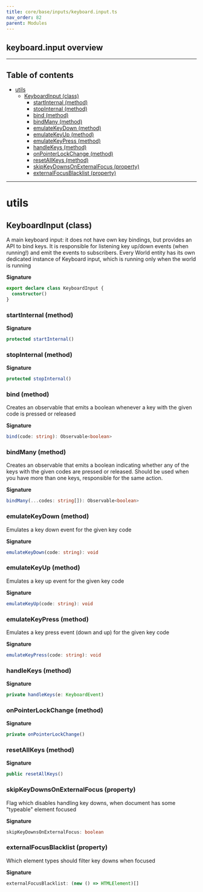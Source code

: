 ```yaml
---
title: core/base/inputs/keyboard.input.ts
nav_order: 82
parent: Modules
---
```


## keyboard.input overview

---

<h2 class="text-delta">Table of contents</h2>

- [utils](#utils)
  - [KeyboardInput (class)](#keyboardinput-class)
    - [startInternal (method)](#startinternal-method)
    - [stopInternal (method)](#stopinternal-method)
    - [bind (method)](#bind-method)
    - [bindMany (method)](#bindmany-method)
    - [emulateKeyDown (method)](#emulatekeydown-method)
    - [emulateKeyUp (method)](#emulatekeyup-method)
    - [emulateKeyPress (method)](#emulatekeypress-method)
    - [handleKeys (method)](#handlekeys-method)
    - [onPointerLockChange (method)](#onpointerlockchange-method)
    - [resetAllKeys (method)](#resetallkeys-method)
    - [skipKeyDownsOnExternalFocus (property)](#skipkeydownsonexternalfocus-property)
    - [externalFocusBlacklist (property)](#externalfocusblacklist-property)

---

# utils

## KeyboardInput (class)

A main keyboard input: it does not have own key bindings, but provides an API to bind keys.
It is responsible for listening key up/down events (when running!) and emit the events to subscribers.
Every World entity has its own dedicated instance of Keyboard input, which is running only when the world is running

**Signature**

```ts
export declare class KeyboardInput {
  constructor()
}
```

### startInternal (method)

**Signature**

```ts
protected startInternal()
```

### stopInternal (method)

**Signature**

```ts
protected stopInternal()
```

### bind (method)

Creates an observable that emits a boolean whenever a key with the given code is pressed or released

**Signature**

```ts
bind(code: string): Observable<boolean>
```

### bindMany (method)

Creates an observable that emits a boolean indicating whether any of the keys with the given codes are pressed or released.
Should be used when you have more than one keys, responsible for the same action.

**Signature**

```ts
bindMany(...codes: string[]): Observable<boolean>
```

### emulateKeyDown (method)

Emulates a key down event for the given key code

**Signature**

```ts
emulateKeyDown(code: string): void
```

### emulateKeyUp (method)

Emulates a key up event for the given key code

**Signature**

```ts
emulateKeyUp(code: string): void
```

### emulateKeyPress (method)

Emulates a key press event (down and up) for the given key code

**Signature**

```ts
emulateKeyPress(code: string): void
```

### handleKeys (method)

**Signature**

```ts
private handleKeys(e: KeyboardEvent)
```

### onPointerLockChange (method)

**Signature**

```ts
private onPointerLockChange()
```

### resetAllKeys (method)

**Signature**

```ts
public resetAllKeys()
```

### skipKeyDownsOnExternalFocus (property)

Flag which disables handling key downs, when document has some "typeable" element focused

**Signature**

```ts
skipKeyDownsOnExternalFocus: boolean
```

### externalFocusBlacklist (property)

Which element types should filter key downs when focused

**Signature**

```ts
externalFocusBlacklist: (new () => HTMLElement)[]
```
